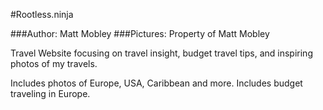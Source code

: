 #Rootless.ninja

###Author: Matt Mobley
###Pictures: Property of Matt Mobley

Travel Website focusing on travel insight, budget travel tips, and inspiring photos of my travels.

Includes photos of Europe, USA, Caribbean and more.
Includes budget traveling in Europe.
